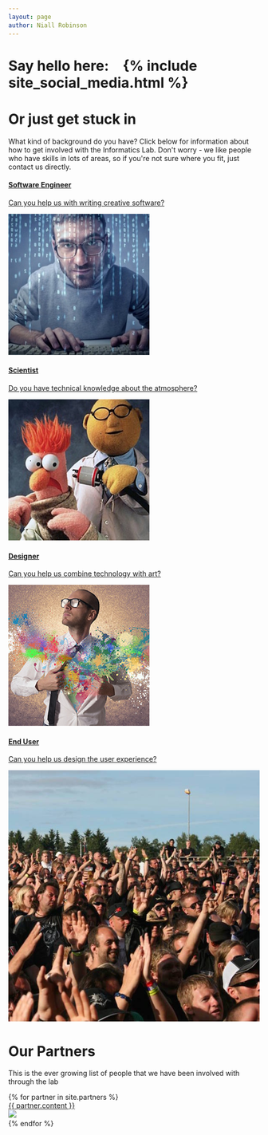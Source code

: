 ```yaml
---
layout: page
author: Niall Robinson
---
```


<script src="/js/captioned-images.js"></script>

<h1>Say hello here:&emsp;{% include site_social_media.html %}</h1>

<h1>Or just get stuck in</h1>
<p>What kind of background do you have? Click below for information about how to get involved with the Informatics Lab. Don't worry - we like people who have skills in lots of areas, so if you're not sure where you fit, just contact us directly.</p>
<div class="container-fluid">
	<div class="row" style="margin: 0">
		<div class="col-md-6">
			<a href="/get-involved/software-engineer/">
		        <div class="thumbnail">
		            <div class="caption">
		                <h4>Software Engineer</h4>
		                <p>Can you help us with writing creative software?</p>
		            </div>
					<img class="img-rounded" src="/images/software-engineer.jpg" alt="Software Engineer"/>
		        </div>
	    	</a>
	    </div>
		<div class="col-md-6">
			<a href="/get-involved/scientist/">
				<div class="thumbnail">
		            <div class="caption">
		                <h4>Scientist</h4>
		                <p>Do you have technical knowledge about the atmosphere?</p>
		            </div>
					<img class="img-rounded" src="/images/scientists.jpg" alt="Scientist"/>	
		        </div>
		    </a>
	    </div>
		<div class="col-md-6">
			<a href="/get-involved/designer/">
				<div class="thumbnail">
		            <div class="caption">
		                <h4>Designer</h4>
		                <p>Can you help us combine technology with art?</p>
		            </div>
					<img class="img-rounded" src="/images/designer.jpg" alt="Designer"/>	
		        </div>
		    </a>
	    </div>
	    <div class="col-md-6">
	    	<a href="/get-involved/end-user/">
		        <div class="thumbnail">
		            <div class="caption">
		                <h4>End User</h4>
		                <p>Can you help us design the user experience?</p>
		            </div>
					<img class="img-rounded" src="/images/public.jpg" alt="End User"/>
		        </div>
		    </a>
		</div>
	</div>
</div>


<h1>Our Partners</h1>
<p>This is the ever growing list of people that we have been involved with through the lab</p>
<div class="container-fluid	">
	<div class="row" style="margin: 0">
		{% for partner in site.partners %}
			<div class="col-md-4">
				<a href="{{ partner.link }}">
			        <div class="thumbnail">
			            <div class="caption">
			               {{ partner.content }}
			            </div>
						<img class="img-rounded" src="{{ partner.image }}"/>
			        </div>
		    	</a>
		    </div>
		{% endfor %}
	</div>
</div>